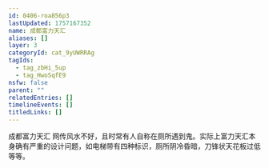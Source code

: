 ```yaml
---
id: 0406-roa856p3
lastUpdated: 1757167352
name: 成都富力天汇
aliases: []
layer: 3
categoryId: cat_9yUWRRAg
tagIds:
  - tag_zbHi_5up
  - tag_HwoSqfE9
nsfw: false
parent: ""
relatedEntries: []
timelineEvents: []
titledLinks: []
---
```


成都富力天汇 网传风水不好，且时常有人自称在厕所遇到鬼。实际上富力天汇本身确有严重的设计问题，如电梯带有四种标识，厕所阴冷昏暗，刀锋状天花板过低等等。
